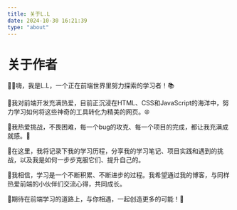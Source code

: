 ```yaml
---
title: 关于L.L
date: 2024-10-30 16:21:39
type: "about"
---
```

# 关于作者
👨‍💻嗨，我是L.L，一个正在前端世界里努力探索的学习者！📚

🌟我对前端开发充满热爱，目前正沉浸在HTML、CSS和JavaScript的海洋中，努力学习如何将这些神奇的工具转化为精美的网页。🌐

🚀我热爱挑战，不畏困难，每一个bug的攻克、每一个项目的完成，都让我充满成就感。🎉

📝在这里，我将记录下我的学习历程，分享我的学习笔记、项目实践和遇到的挑战，以及我是如何一步步克服它们、提升自己的。

🤝我相信，学习是一个不断积累、不断进步的过程。我希望通过我的博客，与同样热爱前端的小伙伴们交流心得，共同成长。

🌈期待在前端学习的道路上，与你相遇，一起创造更多的可能！🚀